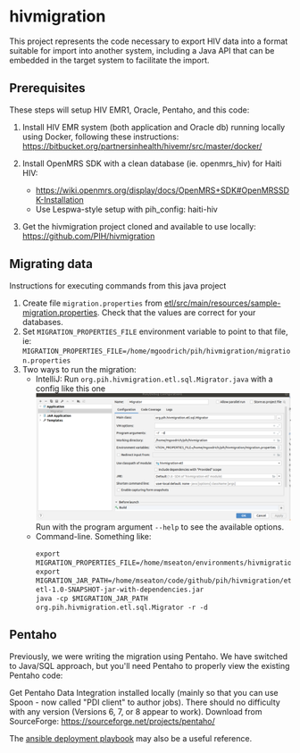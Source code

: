 hivmigration
============

This project represents the code necessary to export HIV data into a format suitable for import into another system,
including a Java API that can be embedded in the target system to facilitate the import.

## Prerequisites

These steps will setup HIV EMR1, Oracle, Pentaho, and this code: 

1. Install HIV EMR system (both application and Oracle db) running locally using Docker, following these instructions:
https://bitbucket.org/partnersinhealth/hivemr/src/master/docker/

2. Install OpenMRS SDK with a clean database (ie. openmrs_hiv) for Haiti HIV:
   - https://wiki.openmrs.org/display/docs/OpenMRS+SDK#OpenMRSSDK-Installation
   - Use Lespwa-style setup with pih_config: haiti-hiv

3. Get the hivmigration project cloned and available to use locally:
https://github.com/PIH/hivmigration

## Migrating data

Instructions for executing commands from this java project 

1. Create file `migration.properties` from
   [etl/src/main/resources/sample-migration.properties](https://github.com/PIH/hivmigration/blob/master/etl/src/main/resources/sample-migration.properties).
   Check that the values are correct for your databases.
2. Set `MIGRATION_PROPERTIES_FILE` environment variable to point to that file, ie:
    `MIGRATION_PROPERTIES_FILE=/home/mgoodrich/pih/hivmigration/migration.properties`
3. Two ways to run the migration:
    - IntelliJ: Run `org.pih.hivmigration.etl.sql.Migrator.java` with a config like this one
      ![Image of IntelliJ config](intellij-config.png) 
      Run with the program argument `--help` to see the available options.
    - Command-line.  Something like:
      ```shell
      export MIGRATION_PROPERTIES_FILE=/home/mseaton/environments/hivmigration/migration.properties
      export MIGRATION_JAR_PATH=/home/mseaton/code/github/pih/hivmigration/etl/target/hivmigration-etl-1.0-SNAPSHOT-jar-with-dependencies.jar
      java -cp $MIGRATION_JAR_PATH org.pih.hivmigration.etl.sql.Migrator -r -d
      ```
 
## Pentaho

Previously, we were writing the migration using Pentaho. We have switched 
to Java/SQL approach, but you'll need Pentaho to properly
view the existing Pentaho code:

Get Pentaho Data Integration installed locally (mainly so that you can use Spoon - now called "PDI client" to author jobs).  There should no difficulty with any version (Versions 6, 7, or 8 appear to work).  Download from SourceForge:
https://sourceforge.net/projects/pentaho/

The [ansible deployment playbook](https://bitbucket.org/partnersinhealth/deployment/src/master/playbooks/roles/hiv-migration/) may also be a useful reference.
